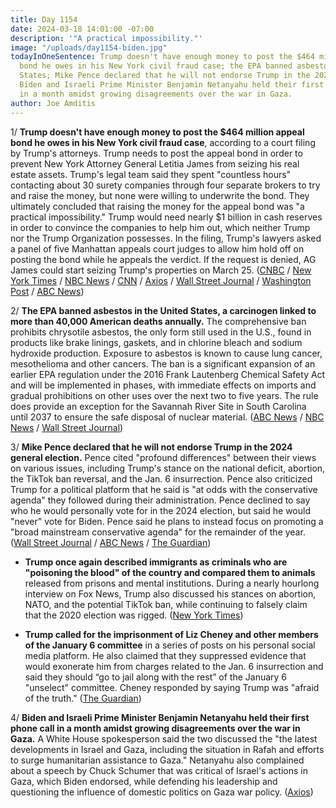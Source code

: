 ```yaml
---
title: Day 1154
date: 2024-03-18 14:01:00 -07:00
description: '"A practical impossibility."'
image: "/uploads/day1154-biden.jpg"
todayInOneSentence: Trump doesn't have enough money to post the $464 million appeal
  bond he owes in his New York civil fraud case; the EPA banned asbestos in the United
  States; Mike Pence declared that he will not endorse Trump in the 2024 general election;
  Biden and Israeli Prime Minister Benjamin Netanyahu held their first phone call
  in a month amidst growing disagreements over the war in Gaza.
author: Joe Amditis
---
```


1/ **Trump doesn't have enough money to post the $464 million appeal bond he owes in his New York civil fraud case**, according to a court filing by Trump's attorneys. Trump needs to post the appeal bond in order to prevent New York Attorney General Letitia James from seizing his real estate assets. Trump's legal team said they spent "countless hours" contacting about 30 surety companies through four separate brokers to try and raise the money, but none were willing to underwrite the bond. They ultimately concluded that raising the money for the appeal bond was "a practical impossibility." Trump would need nearly $1 billion in cash reserves in order to convince the companies to help him out, which neither Trump nor the Trump Organization possesses. In the filing, Trump's lawyers asked a panel of five Manhattan appeals court judges to allow him hold off on posting the bond while he appeals the verdict. If the request is denied, AG James could start seizing Trump's properties on March 25. ([CNBC](https://www.cnbc.com/2024/03/18/trump-cant-secure-454-million-appeal-bond-in-new-york-fraud-case-his-lawyers-say.html) / [New York Times](https://www.nytimes.com/2024/03/18/nyregion/trump-bond-civil-fraud-case.html) / [NBC News](https://www.nbcnews.com/politics/donald-trump/trump-unable-get-bond-464-million-judgment-lawyers-say-rcna143860) / [CNN](https://www.cnn.com/2024/03/18/politics/trump-464-million-dollar-bond/index.html) / [Axios](https://www.axios.com/2024/03/18/trump-new-york-fraud-case-appeal-bond) / [Wall Street Journal](https://www.wsj.com/us-news/law/trump-cant-secure-bond-for-454-million-civil-fraud-judgment-6c6fb7f1) / [Washington Post](https://www.washingtonpost.com/politics/2024/03/18/trump-civil-fraud-judgment-bond-450-million/) / [ABC News](https://abcnews.go.com/US/donald-trump-insurmountable-difficulties-securing-464m-bond-civil-fraud-case/story?id=108243028))

2/ **The EPA banned asbestos in the United States, a carcinogen linked to more than 40,000 American deaths annually.** The comprehensive ban prohibits chrysotile asbestos, the only form still used in the U.S., found in products like brake linings, gaskets, and in chlorine bleach and sodium hydroxide production. Exposure to asbestos is known to cause lung cancer, mesothelioma and other cancers. The ban is a significant expansion of an earlier EPA regulation under the 2016 Frank Lautenberg Chemical Safety Act and will be implemented in phases, with immediate effects on imports and gradual prohibitions on other uses over the next two to five years. The rule does provide an exception for the Savannah River Site in South Carolina until 2037 to ensure the safe disposal of nuclear material. ([ABC News](https://abcnews.go.com/Health/wireStory/epa-bans-asbestos-deadly-carcinogen-decades-after-partial-108245355) / [NBC News](https://www.nbcnews.com/business/business-news/epa-bans-asbestos-where-is-it-used-rcna143910) / [Wall Street Journal](https://www.wsj.com/politics/epa-issues-rule-prohibiting-use-of-chrysotile-asbestos-7ac8800e))

3/ **Mike Pence declared that he will not endorse Trump in the 2024 general election.** Pence cited "profound differences" between their views on various issues, including Trump's stance on the national deficit, abortion, the TikTok ban reversal, and the Jan. 6 insurrection. Pence also criticized Trump for a political platform that he said is "at odds with the conservative agenda" they followed during their administration. Pence declined to say who he would personally vote for in the 2024 election, but said he would "never" vote for Biden. Pence said he plans to instead focus on promoting a "broad mainstream conservative agenda" for the remainder of the year. ([Wall Street Journal](https://www.wsj.com/politics/elections/pence-wont-endorse-trump-deepening-split-between-former-running-mates-87a77c6c?mod=politics_feat1_elections_pos1) / [ABC News](https://abcnews.go.com/Politics/mike-pence-endorse-donald-trump-2024-surprise/story?id=108167592) / [The Guardian](https://www.theguardian.com/us-news/2024/mar/17/mike-pence-republicans-trump))

* **Trump once again described immigrants as criminals who are "poisoning the blood" of the country and compared them to animals** released from prisons and mental institutions. During a nearly hourlong interview on Fox News, Trump also discussed his stances on abortion, NATO, and the potential TikTok ban, while continuing to falsely claim that the 2020 election was rigged. ([New York Times](https://www.nytimes.com/2024/03/17/us/politics/trump-fox-interview-migrants.html))

* **Trump called for the imprisonment of Liz Cheney and other members of the January 6 committee** in a series of posts on his personal social media platform. He also claimed that they suppressed evidence that would exonerate him from charges related to the Jan. 6 insurrection and said they should “go to jail along with the rest” of the January 6 "unselect" committee. Cheney responded by saying Trump was "afraid of the truth." ([The Guardian](https://www.theguardian.com/us-news/2024/mar/18/trump-liz-cheney-prison-jan-6-investigation))

4/ **Biden and Israeli Prime Minister Benjamin Netanyahu held their first phone call in a month amidst growing disagreements over the war in Gaza.** A White House spokesperson said the two discussed the "the latest developments in Israel and Gaza, including the situation in Rafah and efforts to surge humanitarian assistance to Gaza." Netanyahu also complained about a speech by Chuck Schumer that was critical of Israel's actions in Gaza, which Biden endorsed, while defending his leadership and questioning the influence of domestic politics on Gaza war policy. ([Axios](https://www.axios.com/2024/03/18/biden-netanyahu-first-call-tensions))